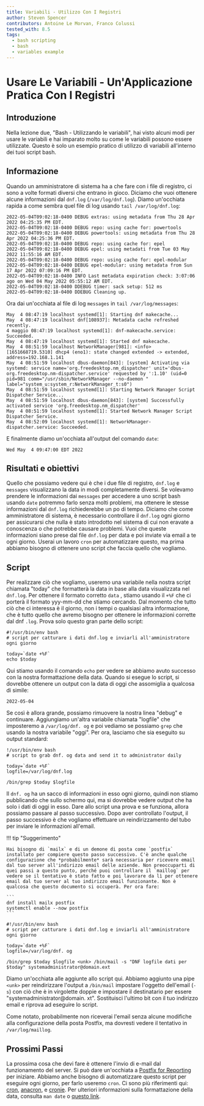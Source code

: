 ```yaml
---
title: Variabili - Utilizzo Con I Registri
author: Steven Spencer
contributors: Antoine Le Morvan, Franco Colussi
tested_with: 8.5
tags:
  - bash scripting
  - bash
  - variables example
---
```


# Usare Le Variabili - Un'Applicazione Pratica Con I Registri

## Introduzione

Nella lezione due, "Bash - Utilizzando le variabili", hai visto alcuni modi per usare le variabili e hai imparato molto su come le variabili possono essere utilizzate. Questo è solo un esempio pratico di utilizzo di variabili all'interno dei tuoi script bash.

## Informazione

Quando un amministratore di sistema ha a che fare con i file di registro, ci sono a volte formati diversi che entrano in gioco. Diciamo che vuoi ottenere alcune informazioni dal `dnf.log` (`/var/log/dnf.log`). Diamo un'occhiata rapida a come sembra quel file di log usando `tail /var/log/dnf.log`:


```
2022-05-04T09:02:18-0400 DEBUG extras: using metadata from Thu 28 Apr 2022 04:25:35 PM EDT.
2022-05-04T09:02:18-0400 DEBUG repo: using cache for: powertools
2022-05-04T09:02:18-0400 DEBUG powertools: using metadata from Thu 28 Apr 2022 04:25:36 PM EDT.
2022-05-04T09:02:18-0400 DEBUG repo: using cache for: epel
2022-05-04T09:02:18-0400 DEBUG epel: using metadati from Tue 03 May 2022 11:55:16 AM EDT.
2022-05-04T09:02:18-0400 DEBUG repo: using cache for: epel-modular
2022-05-04T09:02:18-0400 DEBUG epel-modular: using metadata from Sun 17 Apr 2022 07:09:16 PM EDT.
2022-05-04T09:02:18-0400 INFO Last metadata expiration check: 3:07:06 ago on Wed 04 May 2022 05:55:12 AM EDT.
2022-05-04T09:02:18-0400 DDEBUG timer: sack setup: 512 ms
2022-05-04T09:02:18-0400 DDEBUG Cleaning up.
```

Ora dai un'occhiata al file di log `messages` in `tail /var/log/messages`:

```
May  4 08:47:19 localhost systemd[1]: Starting dnf makecache...
May  4 08:47:19 localhost dnf[108937]: Metadata cache refreshed recently.
4 maggio 08:47:19 localhost systemd[1]: dnf-makecache.service: Succeeded.
May  4 08:47:19 localhost systemd[1]: Started dnf makecache.
May  4 08:51:59 localhost NetworkManager[981]: <info>  [1651668719.5310] dhcp4 (eno1): state changed extended -> extended, address=192.168.1.141
May  4 08:51:59 localhost dbus-daemon[843]: [system] Activating via systemd: service name='org.freedesktop.nm_dispatcher' unit='dbus-org.freedesktop.nm-dispatcher.service' requested by ':1.10' (uid=0 pid=981 comm="/usr/sbin/NetworkManager --no-daemon " label="system_u:system_r:NetworkManager_t:s0")
May  4 08:51:59 localhost systemd[1]: Starting Network Manager Script Dispatcher Service...
May  4 08:51:59 localhost dbus-daemon[843]: [system] Successfully activated service 'org.freedesktop.nm_dispatcher'
May  4 08:51:59 localhost systemd[1]: Started Network Manager Script Dispatcher Service.
May  4 08:52:09 localhost systemd[1]: NetworkManager-dispatcher.service: Succeeded.
```

E finalmente diamo un'occhiata all'output del comando `date`:

```
Wed May  4 09:47:00 EDT 2022
```

## Risultati e obiettivi

Quello che possiamo vedere qui è che i due file di registro, `dnf.log` e `messages` visualizzano la data in modi completamente diversi. Se volevamo prendere le informazioni dai `messages` per accedere a uno script bash usando `date` potremmo farlo senza molti problemi, ma ottenere le stesse informazioni dal `dnf.log` richiederebbe un po di tempo. Diciamo che come amministratore di sistema, è necessario controllare il `dnf.log` ogni giorno per assicurarsi che nulla è stato introdotto nel sistema di cui non eravate a conoscenza o che potrebbe causare problemi. Vuoi che queste informazioni siano prese dal file `dnf.log` per data e poi inviate via email a te ogni giorno. Userai un lavoro `cron` per automatizzare questo, ma prima abbiamo bisogno di ottenere uno script che faccia quello che vogliamo.

## Script

Per realizzare ciò che vogliamo, useremo una variabile nella nostra script chiamata "today" che formatterà la data in base alla data visualizzata nel `dnf.log`.  Per ottenere il formato corretto `data` , stiamo usando il `+%F` che ci porterà il formato yyy-mm-dd che stiamo cercando. Dal momento che tutto ciò che ci interessa è il giorno, non i tempi o qualsiasi altra informazione, che è tutto quello che avremo bisogno per ottenere le informazioni corrette dal dnf `.log`. Prova solo questo gran parte dello script:

```
#!/usr/bin/env bash
# script per catturare i dati dnf.log e inviarli all'amministratore ogni giorno

today=`date +%F`
echo $today
```

Qui stiamo usando il comando `echo` per vedere se abbiamo avuto successo con la nostra formattazione della data. Quando si esegue lo script, si dovrebbe ottenere un output con la data di oggi che assomiglia a qualcosa di simile:

```
2022-05-04
```

Se così è allora grande, possiamo rimuovere la nostra linea "debug" e continuare. Aggiungiamo un'altra variabile chiamata "logfile" che imposteremo a `/var/log/dnf. og` e poi vediamo se possiamo `grep` che usando la nostra variabile "oggi". Per ora, lasciamo che sia eseguito su output standard:

```
!/usr/bin/env bash
# script to grab dnf. og data and send it to administrator daily

today=`date +%F`
logfile=/var/log/dnf.log

/bin/grep $today $logfile
```

Il `dnf. og` ha un sacco di informazioni in esso ogni giorno, quindi non stiamo pubblicando che sullo schermo qui, ma si dovrebbe vedere output che ha solo i dati di oggi in esso. Dare allo script una prova e se funziona, allora possiamo passare al passo successivo. Dopo aver controllato l'output, il passo successivo è che vogliamo effettuare un reindirizzamento del tubo per inviare le informazioni all'email.

!!! tip "Suggerimento"

    Hai bisogno di `mailx` e di un demone di posta come `postfix` installato per compiere questo passo successivo. C'è anche qualche configurazione che *probabilmente* sarà necessaria per ricevere email dal tuo server all'indirizzo email delle aziende. Non preoccuparti di quei passi a questo punto, perché puoi controllare il `maillog` per vedere se il tentativo è stato fatto e poi lavorare da lì per ottenere email dal tuo server al tuo indirizzo email funzionante. Non è qualcosa che questo documento si occuperà. Per ora fare:

    ```
    dnf install mailx postfix
    systemctl enable --now postfix
    ```

```
#!/usr/bin/env bash
# script per catturare i dati dnf.log e inviarli all'amministratore ogni giorno

today=`date +%F`
logfile=/var/log/dnf. og

/bin/grep $today $logfile <unk> /bin/mail -s "DNF logfile dati per $today" systemadministrator@domain.ext
```

Diamo un'occhiata alle aggiunte allo script qui. Abbiamo aggiunto una pipe `<unk>` per reindirizzare l'output a `/bin/mail` impostare l'oggetto dell'email (`-s`) con ciò che è in virgolette doppie e impostare il destinatario per essere "systemadministrator@domain. xt". Sostituisci l'ultimo bit con il tuo indirizzo email e riprova ad eseguire lo script.

Come notato, probabilmente non riceverai l'email senza alcune modifiche alla configurazione della posta Postfix, ma dovresti vedere il tentativo in `/var/log/maillog`.

## Prossimi Passi

La prossima cosa che devi fare è ottenere l'invio di e-mail dal funzionamento del server. Si può dare un'occhiata a [Postfix for Reporting](../../../guides/email/postfix_reporting.md) per iniziare. Abbiamo anche bisogno di automatizzare questo script per eseguire ogni giorno, per farlo useremo `cron`. Ci sono più riferimenti qui: [cron](../../../guides/automation/cron_jobs_howto.md), [anacron](../../../guides/automation/anacron.md), e [cronie](../../../guides/automation/cronie.md). Per ulteriori informazioni sulla formattazione della data, consulta `man date` o [questo link](https://man7.org/linux/man-pages/man1/date.1.html).
